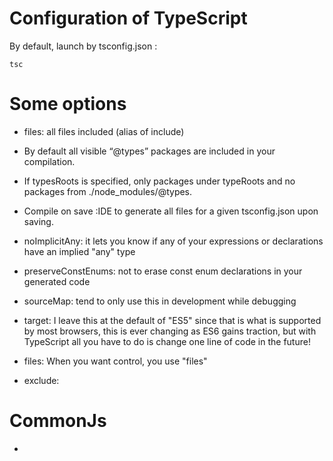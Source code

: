# Configuration of TypeScript


By default, launch by tsconfig.json :

``` 
tsc
``` 

# Some options

+ files: all files included (alias of include)
+ By default all visible “@types” packages are included in your compilation.
+ If typesRoots is specified, only packages under typeRoots and no packages from ./node_modules/@types.
+ Compile on save :IDE to generate all files for a given tsconfig.json upon saving.

+ noImplicitAny:  it lets you know if any of your expressions or declarations have an implied "any" type
+ preserveConstEnums:  not to erase const enum declarations in your generated code
+ sourceMap:  tend to only use this in development while debugging
+ target: I leave this at the default of "ES5" since that is what is supported by most browsers, this is ever changing as ES6 gains traction, but with TypeScript all you have to do is change one line of code in the future!
+ files: When you want control, you use "files"
+ exclude: 


# CommonJs

+ 